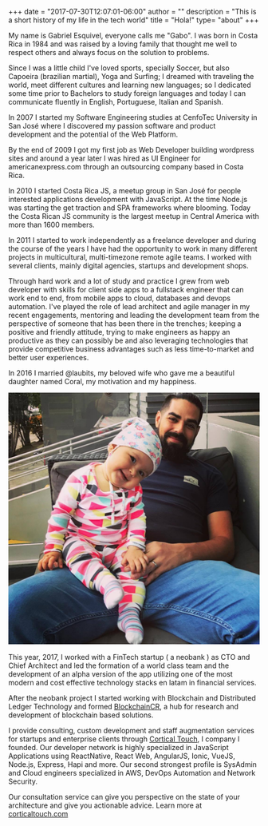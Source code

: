 +++
date = "2017-07-30T12:07:01-06:00"
author = ""
description = "This is a short history of my life in the tech world"
title = "Hola!"
type= "about"
+++


My name is Gabriel Esquivel, everyone calls me "Gabo". I was born in Costa Rica in 1984 and was raised by a loving family that thought me well to respect others and always focus on the solution to problems.

Since I was a little child I've loved sports, specially Soccer, but also Capoeira (brazilian martial), Yoga and Surfing; I dreamed with traveling the world, meet different cultures and learning new languages; so I dedicated some time prior to Bachelors to study foreign languages and today I can communicate fluently in English, Portuguese, Italian and Spanish.

In 2007 I started my Software Engineering studies at CenfoTec University in San José where I discovered my passion software and product development and the potential of the Web Platform.

By the end of 2009 I got my first job as Web Developer building wordpress sites and around a year later I was hired as UI Engineer for americanexpress.com through an outsourcing company based in Costa Rica.

In 2010 I started Costa Rica JS, a meetup group in San José for people interested applications development with JavaScript. At the time Node.js was starting the get traction and SPA frameworks where blooming. Today the Costa Rican JS community is the largest meetup in Central America with more than 1600 members.

<!-- <div class="center-align-wrapper">
	<img alt="Capoeira" src="/img/bio/gaboesquivel-fullstackday.jpg"/>
</div> -->

In 2011 I started to work independently as a freelance developer and during the course of the years I have had the opportunity to work in many different projects in multicultural, multi-timezone remote agile teams. I worked with several clients, mainly digital agencies, startups and development shops.

Through hard work and a lot of study and practice I grew from web developer with skills for client side apps to a fullstack engineer that can work end to end, from mobile apps to cloud, databases and devops automation. I've played the role of lead architect and agile manager in my recent engagements, mentoring and leading the development team from the perspective of someone that has been there in the trenches; keeping a positive and friendly attitude, trying to make engineers as happy an productive as they can possibly be and also leveraging technologies that provide competitive business advantages such as less time-to-market and better user experiences.

In 2016 I married @laubits, my beloved wife who gave me a beautiful daughter named Coral, my motivation and my happiness.

<div class="center-align-wrapper">
	<img alt="Capoeira" src="/img/bio/gaboesquivel-coral.jpg"/>
</div>

This year, 2017, I worked with a FinTech startup ( a neobank ) as CTO and Chief Architect and led the formation of a world class team and the development of an alpha version of the app utilizing one of the most modern and cost effective technology stacks en latam in financial services.

After the neobank project I started working with Blockchain and Distributed Ledger Technology and formed <a href="https://blockchaincr.com" target="_blank">BlockchainCR</a>, a hub for research and development of blockchain based solutions.

I provide consulting, custom development and staff augmentation services for startups and enterprise clients through <a href="https://corticaltouch.com" target="_blank">Cortical Touch</a>, I company I founded. Our developer network is highly specialized in JavaScript Applications using ReactNative, React Web, AngularJS, Ionic, VueJS, Node.js, Express, Hapi and more. Our second strongest profile is SysAdmin and Cloud engineers specialized in AWS, DevOps Automation and Network Security.

Our consultation service can give you perspective on the state of your architecture and give you actionable advice.
Learn more at <a target="_blank" href="https://corticaltouch.com">corticaltouch.com</a>

<!-- <div class="center-align-wrapper">
	<img alt="Beach" src="/img/bio/gaboesquivel-playa.jpg"/>
</div> -->
